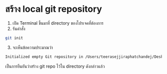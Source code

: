 
# สร้าง local git repository

1. เปิด Terminal ขึ้นมาที่ directory ของโปรเจคที่ต้องการ
2. รันคำสั่ง 

```bash
git init
```

3. จะเห็นข้อความประมาณว่า

```bash
Initialized empty Git repository in /Users/teerasejjiraphatchandej/Desktop/git-handbook/.git/
```

เป็นการยืนยันว่าสร้าง git repo ไว้ใน directory ดังกล่าวแล้ว